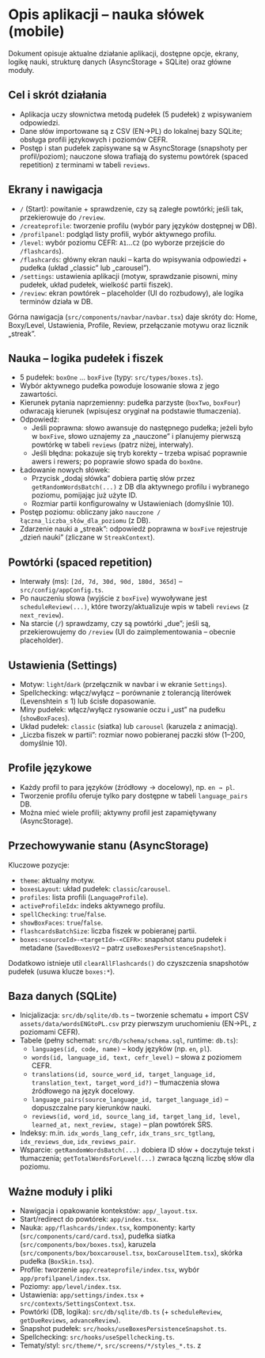 # Opis aplikacji – nauka słówek (mobile)

Dokument opisuje aktualne działanie aplikacji, dostępne opcje, ekrany, logikę nauki, strukturę danych (AsyncStorage + SQLite) oraz główne moduły.

## Cel i skrót działania
- Aplikacja uczy słownictwa metodą pudełek (5 pudełek) z wpisywaniem odpowiedzi.
- Dane słów importowane są z CSV (EN→PL) do lokalnej bazy SQLite; obsługa profili językowych i poziomów CEFR.
- Postęp i stan pudełek zapisywane są w AsyncStorage (snapshoty per profil/poziom); nauczone słowa trafiają do systemu powtórek (spaced repetition) z terminami w tabeli `reviews`.

## Ekrany i nawigacja
- `/` (Start): powitanie + sprawdzenie, czy są zaległe powtórki; jeśli tak, przekierowuje do `/review`.
- `/createprofile`: tworzenie profilu (wybór pary języków dostępnej w DB).
- `/profilpanel`: podgląd listy profili, wybór aktywnego profilu.
- `/level`: wybór poziomu CEFR: `A1`…`C2` (po wyborze przejście do `/flashcards`).
- `/flashcards`: główny ekran nauki – karta do wpisywania odpowiedzi + pudełka (układ „classic” lub „carousel”).
- `/settings`: ustawienia aplikacji (motyw, sprawdzanie pisowni, miny pudełek, układ pudełek, wielkość partii fiszek).
- `/review`: ekran powtórek – placeholder (UI do rozbudowy), ale logika terminów działa w DB.

Górna nawigacja (`src/components/navbar/navbar.tsx`) daje skróty do: Home, Boxy/Level, Ustawienia, Profile, Review, przełączanie motywu oraz licznik „streak”.

## Nauka – logika pudełek i fiszek
- 5 pudełek: `boxOne` … `boxFive` (typy: `src/types/boxes.ts`).
- Wybór aktywnego pudełka powoduje losowanie słowa z jego zawartości.
- Kierunek pytania naprzemienny: pudełka parzyste (`boxTwo`, `boxFour`) odwracają kierunek (wpisujesz oryginał na podstawie tłumaczenia).
- Odpowiedź:
  - Jeśli poprawna: słowo awansuje do następnego pudełka; jeżeli było w `boxFive`, słowo uznajemy za „nauczone” i planujemy pierwszą powtórkę w tabeli `reviews` (patrz niżej, interwały).
  - Jeśli błędna: pokazuje się tryb korekty – trzeba wpisać poprawnie awers i rewers; po poprawie słowo spada do `boxOne`.
- Ładowanie nowych słówek:
  - Przycisk „dodaj słówka” dobiera partię słów przez `getRandomWordsBatch(...)` z DB dla aktywnego profilu i wybranego poziomu, pomijając już użyte ID.
  - Rozmiar partii konfigurowalny w Ustawieniach (domyślnie 10).
- Postęp poziomu: obliczany jako `nauczone / łączna_liczba_słów_dla_poziomu` (z DB).
- Zdarzenie nauki a „streak”: odpowiedź poprawna w `boxFive` rejestruje „dzień nauki” (zliczane w `StreakContext`).

## Powtórki (spaced repetition)
- Interwały (ms): `[2d, 7d, 30d, 90d, 180d, 365d]` – `src/config/appConfig.ts`.
- Po nauczeniu słowa (wyjście z `boxFive`) wywoływane jest `scheduleReview(...)`, które tworzy/aktualizuje wpis w tabeli `reviews` (z `next_review`).
- Na starcie (`/`) sprawdzamy, czy są powtórki „due”; jeśli są, przekierowujemy do `/review` (UI do zaimplementowania – obecnie placeholder).

## Ustawienia (Settings)
- Motyw: `light`/`dark` (przełącznik w navbar i w ekranie `Settings`).
- Spellchecking: włącz/wyłącz – porównanie z tolerancją literówek (Levenshtein ≤ 1) lub ścisłe dopasowanie.
- Miny pudełek: włącz/wyłącz rysowanie oczu i „ust” na pudełku (`showBoxFaces`).
- Układ pudełek: `classic` (siatka) lub `carousel` (karuzela z animacją).
- „Liczba fiszek w partii”: rozmiar nowo pobieranej paczki słów (1–200, domyślnie 10).

## Profile językowe
- Każdy profil to para języków (źródłowy → docelowy), np. `en → pl`.
- Tworzenie profilu oferuje tylko pary dostępne w tabeli `language_pairs` DB.
- Można mieć wiele profili; aktywny profil jest zapamiętywany (AsyncStorage).

## Przechowywanie stanu (AsyncStorage)
Kluczowe pozycje:
- `theme`: aktualny motyw.
- `boxesLayout`: układ pudełek: `classic`/`carousel`.
- `profiles`: lista profili (`LanguageProfile`).
- `activeProfileIdx`: indeks aktywnego profilu.
- `spellChecking`: `true`/`false`.
- `showBoxFaces`: `true`/`false`.
- `flashcardsBatchSize`: liczba fiszek w pobieranej partii.
- `boxes:<sourceId>-<targetId>-<CEFR>`: snapshot stanu pudełek i metadane (`SavedBoxesV2` – patrz `useBoxesPersistenceSnapshot`).

Dodatkowo istnieje util `clearAllFlashcards()` do czyszczenia snapshotów pudełek (usuwa klucze `boxes:*`).

## Baza danych (SQLite)
- Inicjalizacja: `src/db/sqlite/db.ts` – tworzenie schematu + import CSV `assets/data/wordsENGtoPL.csv` przy pierwszym uruchomieniu (EN→PL, z poziomami CEFR).
- Tabele (pełny schemat: `src/db/schema/schema.sql`, runtime: `db.ts`):
  - `languages(id, code, name)` – kody języków (np. `en`, `pl`).
  - `words(id, language_id, text, cefr_level)` – słowa z poziomem CEFR.
  - `translations(id, source_word_id, target_language_id, translation_text, target_word_id?)` – tłumaczenia słowa źródłowego na język docelowy.
  - `language_pairs(source_language_id, target_language_id)` – dopuszczalne pary kierunków nauki.
  - `reviews(id, word_id, source_lang_id, target_lang_id, level, learned_at, next_review, stage)` – plan powtórek SRS.
- Indeksy: m.in. `idx_words_lang_cefr`, `idx_trans_src_tgtlang`, `idx_reviews_due`, `idx_reviews_pair`.
- Wsparcie: `getRandomWordsBatch(...)` dobiera ID słów + doczytuje tekst i tłumaczenia; `getTotalWordsForLevel(...)` zwraca łączną liczbę słów dla poziomu.

## Ważne moduły i pliki
- Nawigacja i opakowanie kontekstów: `app/_layout.tsx`.
- Start/redirect do powtórek: `app/index.tsx`.
- Nauka: `app/flashcards/index.tsx`, komponenty: karty (`src/components/card/card.tsx`), pudełka siatka (`src/components/box/boxes.tsx`), karuzela (`src/components/box/boxcarousel.tsx`, `boxCarouselItem.tsx`), skórka pudełka (`BoxSkin.tsx`).
- Profile: tworzenie `app/createprofile/index.tsx`, wybór `app/profilpanel/index.tsx`.
- Poziomy: `app/level/index.tsx`.
- Ustawienia: `app/settings/index.tsx` + `src/contexts/SettingsContext.tsx`.
- Powtórki (DB, logika): `src/db/sqlite/db.ts` (+ `scheduleReview`, `getDueReviews`, `advanceReview`).
- Snapshot pudełek: `src/hooks/useBoxesPersistenceSnapshot.ts`.
- Spellchecking: `src/hooks/useSpellchecking.ts`.
- Tematy/styl: `src/theme/*`, `src/screens/*/styles_*.ts`.
z
